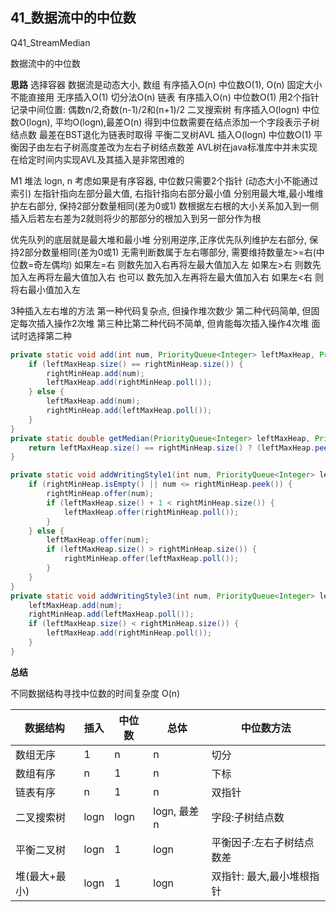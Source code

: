 ## 41_数据流中的中位数
Q41_StreamMedian

数据流中的中位数

**思路**
选择容器
数据流是动态大小,
数组 有序插入O(n)	中位数O(1),		O(n)	固定大小不能直接用
	无序插入O(1) 切分法O(n)
链表 有序插入O(n) 中位数O(1)
	用2个指针记录中间位置: 偶数n/2,奇数(n-1)/2和(n+1)/2
二叉搜索树 有序插入O(logn) 中位数O(logn), 平均O(logn),最差O(n)
	得到中位数需要在结点添加一个字段表示子树结点数
	最差在BST退化为链表时取得
平衡二叉树AVL 插入O(logn) 中位数O(1)
	平衡因子由左右子树高度差改为左右子树结点数差
	AVL树在java标准库中并未实现 在给定时间内实现AVL及其插入是非常困难的

M1 堆法	logn, n
考虑如果是有序容器, 中位数只需要2个指针 (动态大小不能通过索引)
左指针指向左部分最大值, 右指针指向右部分最小值
分别用最大堆,最小堆维护左右部分, 保持2部分数量相同(差为0或1)
	数根据左右根的大小关系加入到一侧
	插入后若左右差为2就则将少的那部分的根加入到另一部分作为根

优先队列的底层就是最大堆和最小堆
分别用逆序,正序优先队列维护左右部分, 保持2部分数量相同(差为0或1)
    无需判断数属于左右哪部分, 需要维持数量左>=右(中位数=奇左偶均) 
    如果左=右 则数先加入右再将左最大值加入左
    如果左>右 则数先加入左再将左最大值加入右
    也可以 
    数先加入左再将左最大值加入右
    如果左<右 则将右最小值加入左

3种插入左右堆的方法
第一种代码复杂点, 但操作堆次数少
第二种代码简单, 但固定每次插入操作2次堆
第三种比第二种代码不简单, 但肯能每次插入操作4次堆
面试时选择第二种

```java
private static void add(int num, PriorityQueue<Integer> leftMaxHeap, PriorityQueue<Integer> rightMinHeap) {
    if (leftMaxHeap.size() == rightMinHeap.size()) {
        rightMinHeap.add(num);
        leftMaxHeap.add(rightMinHeap.poll());
    } else {
        leftMaxHeap.add(num);
        rightMinHeap.add(leftMaxHeap.poll());
    }
}
private static double getMedian(PriorityQueue<Integer> leftMaxHeap, PriorityQueue<Integer> rightMinHeap) {
    return leftMaxHeap.size() == rightMinHeap.size() ? (leftMaxHeap.peek() + rightMinHeap.peek()) / 2.0 : leftMaxHeap.peek();
}
```

```java
private static void addWritingStyle1(int num, PriorityQueue<Integer> leftMaxHeap, PriorityQueue<Integer> rightMinHeap) {
    if (rightMinHeap.isEmpty() || num <= rightMinHeap.peek()) {
        rightMinHeap.offer(num);
        if (leftMaxHeap.size() + 1 < rightMinHeap.size()) {
            leftMaxHeap.offer(rightMinHeap.poll());
        }
    } else {
        leftMaxHeap.offer(num);
        if (leftMaxHeap.size() > rightMinHeap.size()) {
            rightMinHeap.offer(leftMaxHeap.poll());
        }
    }
}
private static void addWritingStyle3(int num, PriorityQueue<Integer> leftMaxHeap, PriorityQueue<Integer> rightMinHeap) {
    leftMaxHeap.add(num);
    rightMinHeap.add(leftMaxHeap.poll());
    if (leftMaxHeap.size() < rightMinHeap.size()) {
        leftMaxHeap.add(rightMinHeap.poll());
    }
}
```


**总结**

不同数据结构寻找中位数的时间复杂度 O(n)

| 数据结构      | 插入 | 中位数 | 总体        | 中位数方法                |
| ------------- | ---- | ------ | ----------- | ------------------------- |
| 数组无序      | 1    | n      | n           | 切分                      |
| 数组有序      | n    | 1      | n           | 下标                      |
| 链表有序      | n    | 1      | n           | 双指针                    |
| 二叉搜索树    | logn | logn   | logn, 最差n | 字段:子树结点数           |
| 平衡二叉树    | logn | 1      | logn        | 平衡因子:左右子树结点数差 |
| 堆(最大+最小) | logn | 1      | logn        | 双指针: 最大,最小堆根指针 |

